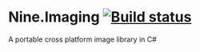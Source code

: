 # Nine.Imaging [![Build status](https://ci.appveyor.com/api/projects/status/hk9s8y8flx87ayn1)](https://ci.appveyor.com/project/yufeih/nine-imaging)

A portable cross platform image library in C#
